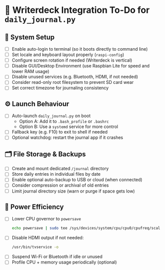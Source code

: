 # 🧾 Writerdeck Integration To-Do for `daily_journal.py`

## 🧠 System Setup
- [ ] Enable auto-login to terminal (so it boots directly to command line)
- [ ] Set locale and keyboard layout properly (`raspi-config`)
- [ ] Configure screen rotation if needed (Writerdeck is vertical)
- [ ] Disable GUI/Desktop Environment (use Raspbian Lite for speed and lower RAM usage)
- [ ] Disable unused services (e.g. Bluetooth, HDMI, if not needed)
- [ ] Consider read-only root filesystem to prevent SD card wear
- [ ] Set correct timezone for journaling consistency

## ⚙️ Launch Behaviour
- [ ] Auto-launch `daily_journal.py` on boot
  - Option A: Add it to `.bash_profile` or `.bashrc`
  - Option B: Use a `systemd` service for more control
- [ ] Fallback key (e.g. F10) to exit to shell if needed
- [ ] Optional watchdog: restart the journal app if it crashes

## 🗂 File Storage & Backups
- [ ] Create and mount dedicated `/journal` directory
- [ ] Store daily entries in individual files by date
- [ ] Enable optional auto-backup to USB or cloud (when connected)
- [ ] Consider compression or archival of old entries
- [ ] Limit journal directory size (warn or purge if space gets low)

## 🪫 Power Efficiency
- [ ] Lower CPU governor to `powersave`
  ```bash
  echo powersave | sudo tee /sys/devices/system/cpu/cpu0/cpufreq/scaling_governor
  ```
- [ ] Disable HDMI output if not needed:
  ```bash
  /usr/bin/tvservice -o
  ```
- [ ] Suspend Wi-Fi or Bluetooth if idle or unused
- [ ] Profile CPU + memory usage periodically (optional)

